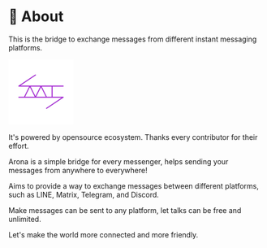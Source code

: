# 🔮 About

This is the bridge to exchange messages from different instant messaging platforms.

![logo](statics/icon.min.png)

It's powered by opensource ecosystem. Thanks every contributor for their effort.

Arona is a simple bridge for every messenger, helps sending your messages from anywhere to everywhere!

Aims to provide a way to exchange messages between different platforms, such as LINE, Matrix, Telegram, and Discord.

Make messages can be sent to any platform, let talks can be free and unlimited.

Let's make the world more connected and more friendly.
